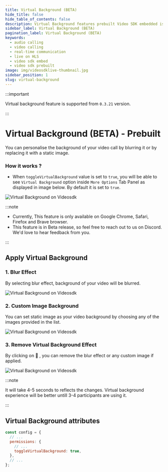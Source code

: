 ```yaml
---
title: Virtual Background (BETA)
hide_title: false
hide_table_of_contents: false
description: Virtual Background features prebuilt Video SDK embedded is an easy-to-use video calling API. Video SDK Prebuilt makes it easy for developers to add video calls 10 in minutes to any website or app.
sidebar_label: Virtual Background (BETA)
pagination_label: Virtual Background (BETA)
keywords:
  - audio calling
  - video calling
  - real-time communication
  - live on HLS
  - video sdk embed
  - video sdk prebuilt
image: img/videosdklive-thumbnail.jpg
sidebar_position: 1
slug: virtual-background
---
```


:::important

Virtual background feature is supported from `0.3.21` version.

:::

# Virtual Background (BETA) - Prebuilt

You can personalise the background of your video call by blurring it or by replacing it with a static image.

### How it works ?

- When `toggleVirtualBackground` value is set to `true`, you will be able to see `Virtual Background` option inside `More Options` Tab Panel as displayed in image below. By default it is set to `true`.

![Virtual Background on Videosdk](/img/prebuilt/virtual-background-option.jpg)

:::note

- Currently, This feature is only available on Google Chrome, Safari, Firefox and Brave browser.
- This feature is in Beta release, so feel free to reach out to us on Discord. We'd love to hear feedback from you.

:::

## Apply Virtual Background

### 1. Blur Effect

By selecting blur effect, background of your video will be blurred.

![Virtual Background on Videosdk](/img/prebuilt/blur.jpg)

### 2. Custom Image Background

You can set static image as your video background by choosing any of the images provided in the list.

![Virtual Background on Videosdk](/img/prebuilt/background.jpg)

### 3. Remove Virtual Background Effect

By clicking on &#128683; , you can remove the blur effect or any custom image if applied.

![Virtual Background on Videosdk](/img/prebuilt/no-filter.jpg)

:::note

It will take 4-5 seconds to reflects the changes. Virtual background experience will be better untill 3-4 participants are using it.

:::

## Virtual Background attributes

```js title="index.html"
const config = {
  // ...
  permissions: {
    // ...
    toggleVirtualBackground: true,
  },
  // ...
};
```
